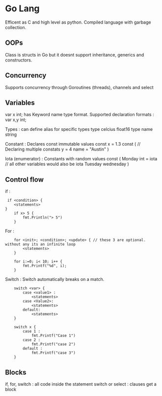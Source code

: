 # Go Lang

Efficent as C and high level as python.
Compiled language with garbage collection.

## OOPs

Class is structs in Go but it doesnt support inheritance, generics and constructors.

## Concurrency 

Supports concurrency through Goroutines (threads), channels and select

## Variables 

var x int; has Keyword name type format.
Supported declaration formats :
    var x,y int;

Types :
    can define alias for specific types
    type celcius float16
    type name string

Constant :
    Declares const immutable values
    const x  = 1.3
    const ( // Declaring multiple constats
        y = 4
        name = "Austin"
    )

Iota (enumerator) :
    Constants with random values
    const (
        Monday int = iota // all other variables would also be iota
        Tuesday
        wednesday 
    )

## Control flow 

if :

```
 if <condition> {
    <statements>
}
    if x> 5 {
        fmt.Println("> 5")
    }
```

For : 
```
    for <init>; <condition>; <update> { // these 3 are optional. without any its an infinite loop
        <statements>
    }

    for i:=0; i< 10; i++ {
        fmt.Printf("%d", i);
    }
```

Switch : 
    Switch automatically breaks on a match.
```
    switch <var> {
        case <value1> :
            <statements>
        case <Value2>:
            <statements>
        default:
            <statements>
    }

    switch x {
        case 1 :
            fmt.Printf("Case 1")
        case 2 :
            fmt.Printf("case 2")
        default :
            fmt.Printf("case 3")
    }

```

## Blocks

if, for, switch : all code inside the statement
switch or select : clauses get a block  


